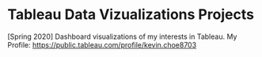 # Tableau Data Vizualizations Projects
[Spring 2020] Dashboard visualizations of my interests in Tableau. My Profile: https://public.tableau.com/profile/kevin.choe8703
